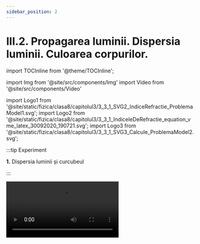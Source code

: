 ```yaml
---
sidebar_position: 2
---
```


# III.2. Propagarea luminii. Dispersia luminii. Culoarea corpurilor.


import TOCInline from '@theme/TOCInline';

<TOCInline toc={toc} />



import Img from '@site/src/components/Img'
import Video from '@site/src/components/Video'

import Logo1 from '@site/static/fizica/clasa8/capitolul3/3_3_1_SVG2_IndiceRefractie_ProblemaModel1.svg';
import Logo2 from '@site/static/fizica/clasa8/capitolul3/3_3_1_IndiceleDeRefractie_equation_vme_latex_30092020_190721.svg';
import Logo3 from '@site/static/fizica/clasa8/capitolul3/3_3_1_SVG3_Calcule_ProblemaModel2.svg';



:::tip Experiment

**1.** Dispersia luminii și curcubeul

:::


<Video src="https://www.youtube.com/embed/Jq_hHHA5VfE" />


**Materiale necesare:** prismă optică (CD sau DVD), lumină solară (bec cu incandescență)



**Modul de lucru:** 

- Așază prisma optică în dreptul razelor de lumină și rotește prisma până apare un curcubeu.


:::note Observație

Lumina provenită de la Soare (bec) este albă, iar când iese din prismă este colorată în culorile curcubeului.

:::


**Concluzia experimentului:** 

Lumina albă este descompusă de prismă în cele șapte lumini ale curcubeului.

Dacă privești suprafața unui CD poți observa culorile curcubeului.


:::important Definiție

Fenomenul de descompunere a luminii albe în spectrul culorilor componente ale curcubeului se numește **dispersia luminii.**


:::


Descompunerea luminii albe se poate observa și pe suprafața baloanelor de săpun. 

<Video src="https://www.youtube.com/embed/8wCI7AnN3U0" />




#### Culorile curcubeului se rețin ușor cu acronimul:

<Img className="img-responsive4" src="fizica/clasa8/capitolul3/3_1_2_Poza1_Text_ROGVAIV_vers2.jpg" width="1000" height="56" />


<br></br>
<br></br>



:::note Observație


**Curcubeul este un arc multicolor care apare pe cer datorită dispersiei luminii Soarelui pe picăturile de apă din aer.**

Pentru a se forma curcubeul trebuie să apară Soarele după ploaie și Soarele să fie aproape de linia orizontului (după răsărit sau înainte de apus).

<Img src="fizica/clasa8/capitolul3/3_1_2_Poza2_PozaCurcubeu.jpg" width="1280" height="790" />


:::


<br></br>



:::tip Experiment

**2.** Un curcubeu la tine în grădină

:::


<Video src="https://www.youtube.com/embed/iYSxqca7LzI" />


**Materiale necesare:** pulverizator cu apă (furtun cu apă), lumină solară de vară. 



**Modul de lucru:** 

- Într-o după-amiază însorită, înainte de apus, așază-te cu spatele la Soare și pulverizează în aer picături fine de apă până apare un curcubeu.


:::note Observație

Picăturile de apă din aer se comportă ca o prismă optică descompunând lumina albă a Soarelui în culorile curcubeului.

:::


<br></br>



:::tip Experiment

**3.** Compunerea culorilor curcubeului în lumină albă

:::


<Video src="https://www.youtube.com/embed/4EK34HKNCWc" />


**Materiale necesare:** titirez (motoraș electric cu baterie), hârtie albă, compas, raportor, creioane colorate. 


:::warning Atenție

Atenție când lucrezi cu obiecte ascuțite!

:::



**Modul de lucru:** 

- Desenează un cerc pe foaia albă.

- Împarte discul în şapte sectoare, fiecare având unghiul la centru de 51º (360 º : 7 ~ 51º).

- Colorează cele şapte sectoare în culorile curcubeului. Pentru culoarea indigo, dă mai întâi cu creionul albastru şi apoi cu creionul negru.

- Așază discul colorat pe titirez și învârte titirezul (dacă ai un motoraş, poţi pune discul colorat pe axul motoraşului şi să alimentezi motoraşul la o baterie electrică).


:::note Observație

Când discul colorat în culorile curcubeului se învârte, ochiul nostru vede discul alb. 

:::


**Concluzia experimentului:** 

Cele şapte culori ale curcubeului, prin compunere, dau lumina albă.



Corpurile din natură au diferite culori, în funcție de ce culori absorb ele din spectrul culorilor curcubeului (ROGVAIV).


:::important

Corpurile opace absorb toate culorile din ROGVAIV, cu excepția culorii lor, pe care o reflectă în toate direcțiile.

De exemplu un corp opac albastru absoarbe toate culorile ROGVAIV și împrăștie în jur numai culoarea albastră.


<Img className="img-responsive4" src="fizica/clasa8/capitolul3/3_1_2_Poza3_CorpOpacAlbastru_vers2.jpg" width="1000" height="480" />

<br></br>
<br></br>

Corpurile negre absorb toate culorile și nu reflectă nicio culoare.

<Img className="img-responsive4" src="fizica/clasa8/capitolul3/3_1_2_Poza4_CorpOpacNegru_vers2.jpg" width="1000" height="479" />


<br></br>
<br></br>

Corpurile albe nu absorb nicio culoare și reflectă toate cele șapte culori ale curcubeului.

<Img className="img-responsive4" src="fizica/clasa8/capitolul3/3_1_2_Poza5_CorpOpacAlb_vers2.jpg" width="1000" height="510" />

<br></br>
<br></br>


Corpurile transparente colorate lasă să treacă prin ele doar culoarea lor și absorb toate celelalte culori din ROGVAIV.	

<Img className="img-responsive4" src="fizica/clasa8/capitolul3/3_1_2_Poza5bis_CorpTransparentAlbastru.jpg" width="1000" height="156" />






:::



:::caution Aplicații

Filtrele colorate sunt folosite la:


1. Reflectoarele din teatru

<Img src="fizica/clasa8/capitolul3/3_1_2_Poza6_ReflectorTeatru.jpg" width="1280" height="799" />


2. Vitraliile ferestrelor.

<Img src="fizica/clasa8/capitolul3/3_1_2_Poza7_Vitralii.jpg" width="1280" height="902" />


3. Becurile colorate.

<Img src="fizica/clasa8/capitolul3/3_1_2_Poza8_BecuriColorate.jpg" width="1280" height="701" />


:::


<br></br>



:::tip Experiment

**4.** Culoarea corpurilor și absorbția luminii

:::


<Video src="https://www.youtube.com/embed/06iHKaE3II8" />


**Materiale necesare:** corpuri opace colorate, corpuri transparente colorate, sursă de lumină albă (Soare, lanternă). 



**Modul de lucru (Partea 1):** 

- Luminează un corp opac colorat. 

- Ce observi ?


:::note Observație Partea 1

Corpul opac colorat împrăștie culoarea lui și absoarbe toate celelalte culori.

:::




**Modul de lucru (Partea 2):** 

- Luminează un corp transparent colorat.

- Ce observi?


:::note Observație Partea 2

Corpul transparent colorat lasă să treacă prin el numai culoarea sa, restul culorilor le absoarbe.

:::




<br></br>





:::tip Experiment

**5.** De ce se schimbă culoarea cerului?

:::


<Video src="https://www.youtube.com/embed/Rx5aCTwetlE" />


**Materiale necesare:** vas mare din sticlă transparent, lanternă, apă, lapte .



**Modul de lucru (Partea 1):** 

- Umple vasul cu apă și adaugă câteva picături de lapte.

- Luminează suprafața apei de sus și privește deasupra apei.

- Ce observi?




:::note Observație Partea 1

Apa luminată și privită de sus are culoare albăstruie.

:::



**Modul de lucru (Partea 2):** 

- Luminează apa din vas pe un perete lateral și privește apa din partea opusă lanternei. 

- Ce culoare are apa ?



:::note Observație Partea 2

Apa luminată lateral are culoare rozalie-portocalie.

:::







**Concluzia experimentului:** 

Cerul își schimbă culoarea deoarece lumina este dispersată de aerul atmosferic în mod diferit în funcție de poziția Soarelui pe bolta cerească.

Când Soarele este sus pe cer (la orele amiezii), el apare alb strălucitor și cerul este albastru (când este senin).

Când Soarele este aproape de linia orizontului (la răsărit sau la apus), el apare roșu și cerul este roz, roșu, portocaliu (doar aceste culori sunt împrăștiate de aer din tot spectrul de culori).



<br></br>

<br></br>

